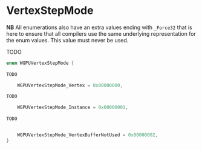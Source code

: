 

# VertexStepMode

**NB** All enumerations also have an extra values ending with `_Force32` that is here to ensure that all compilers use the same underlying representation for the enum values. This value must never be used.


TODO

```C
enum WGPUVertexStepMode {
        
TODO

    WGPUVertexStepMode_Vertex = 0x00000000,
        
TODO

    WGPUVertexStepMode_Instance = 0x00000001,
        
TODO


    WGPUVertexStepMode_VertexBufferNotUsed = 0x00000002,
}
```
